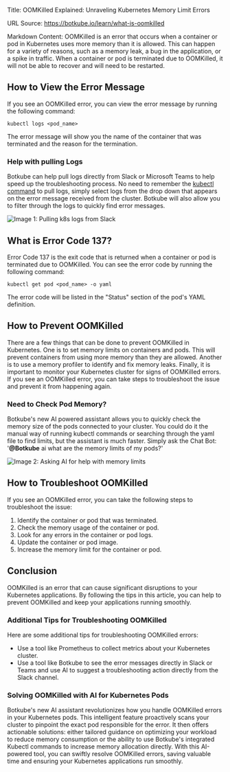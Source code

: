 Title: OOMKilled Explained: Unraveling Kubernetes Memory Limit Errors

URL Source: https://botkube.io/learn/what-is-oomkilled

Markdown Content:
OOMKilled is an error that occurs when a container or pod in Kubernetes uses more memory than it is allowed. This can happen for a variety of reasons, such as a memory leak, a bug in the application, or a spike in traffic. When a container or pod is terminated due to OOMKilled, it will not be able to recover and will need to be restarted.

**How to View the Error Message**
---------------------------------

If you see an OOMKilled error, you can view the error message by running the following command:

`kubectl logs <pod_name>`

The error message will show you the name of the container that was terminated and the reason for the termination.

### Help with pulling Logs

Botkube can help pull logs directly from Slack or Microsoft Teams to help speed up the troubleshooting process. No need to remember the [kubectl command](https://botkube.io/learn/kubectl-cheat-sheet) to pull logs, simply select logs from the drop down that appears on the error message received from the cluster. Botkube will also allow you to filter through the logs to quickly find error messages.

![Image 1: Pulling k8s logs from Slack](https://cdn.prod.website-files.com/634fabb21508d6c9db9bc46f/664789d8541102b509a99a81_Pulling%20Logs%20from%20Slack.png)

**What is Error Code 137?**
---------------------------

Error Code 137 is the exit code that is returned when a container or pod is terminated due to OOMKilled. You can see the error code by running the following command:

`kubectl get pod <pod_name> -o yaml`

The error code will be listed in the "Status" section of the pod's YAML definition.

**How to Prevent OOMKilled**
----------------------------

There are a few things that can be done to prevent OOMKilled in Kubernetes. One is to set memory limits on containers and pods. This will prevent containers from using more memory than they are allowed. Another is to use a memory profiler to identify and fix memory leaks. Finally, it is important to monitor your Kubernetes cluster for signs of OOMKilled errors. If you see an OOMKilled error, you can take steps to troubleshoot the issue and prevent it from happening again.

### Need to Check Pod Memory?

Botkube's new AI powered assistant allows you to quickly check the memory size of the pods connected to your cluster. You could do it the manual way of running kubectl commands or searching through the yaml file to find limits, but the assistant is much faster. Simply ask the Chat Bot: '**@Botkube** ai what are the memory limits of my pods?'

![Image 2: Asking AI for help with memory limits](https://cdn.prod.website-files.com/634fabb21508d6c9db9bc46f/667dc01d73830c573baaa1cb_asking%20ai%20for%20memory%20limit2.png)

**How to Troubleshoot OOMKilled**
---------------------------------

If you see an OOMKilled error, you can take the following steps to troubleshoot the issue:

1.  Identify the container or pod that was terminated.
2.  Check the memory usage of the container or pod.
3.  Look for any errors in the container or pod logs.
4.  Update the container or pod image.
5.  Increase the memory limit for the container or pod.

**Conclusion**
--------------

OOMKilled is an error that can cause significant disruptions to your Kubernetes applications. By following the tips in this article, you can help to prevent OOMKilled and keep your applications running smoothly.

### **Additional Tips for Troubleshooting OOMKilled**

Here are some additional tips for troubleshooting OOMKilled errors:

*   Use a tool like Prometheus to collect metrics about your Kubernetes cluster.
*   Use a tool like Botkube to see the error messages directly in Slack or Teams and use AI to suggest a troubleshooting action directly from the Slack channel.

### Solving OOMKilled with AI for Kubernetes Pods

Botkube's new AI assistant revolutionizes how you handle OOMKilled errors in your Kubernetes pods. This intelligent feature proactively scans your cluster to pinpoint the exact pod responsible for the error. It then offers actionable solutions: either tailored guidance on optimizing your workload to reduce memory consumption or the ability to use Botkube's integrated Kubectl commands to increase memory allocation directly. With this AI-powered tool, you can swiftly resolve OOMKilled errors, saving valuable time and ensuring your Kubernetes applications run smoothly.
